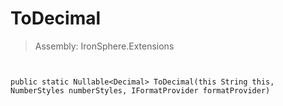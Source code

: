 ﻿

# ToDecimal

> Assembly: IronSphere.Extensions



```


public static Nullable<Decimal> ToDecimal(this String this, NumberStyles numberStyles, IFormatProvider formatProvider)
```